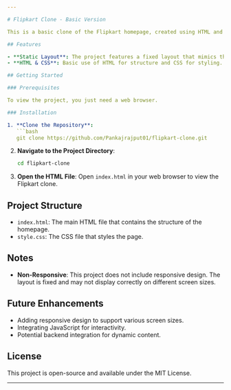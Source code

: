 ```yaml
---

# Flipkart Clone - Basic Version

This is a basic clone of the Flipkart homepage, created using HTML and CSS. The project aims to replicate the design and layout of the Flipkart homepage, focusing on the visual aspects without implementing responsiveness or backend functionality.

## Features

- **Static Layout**: The project features a fixed layout that mimics the Flipkart homepage design.
- **HTML & CSS**: Basic use of HTML for structure and CSS for styling.

## Getting Started

### Prerequisites

To view the project, you just need a web browser.

### Installation

1. **Clone the Repository**:
   ```bash
   git clone https://github.com/Pankajrajput01/flipkart-clone.git
   ```
2. **Navigate to the Project Directory**:
   ```bash
   cd flipkart-clone
   ```
3. **Open the HTML File**:
   Open `index.html` in your web browser to view the Flipkart clone.

## Project Structure

- `index.html`: The main HTML file that contains the structure of the homepage.
- `style.css`: The CSS file that styles the page.

## Notes

- **Non-Responsive**: This project does not include responsive design. The layout is fixed and may not display correctly on different screen sizes.

## Future Enhancements

- Adding responsive design to support various screen sizes.
- Integrating JavaScript for interactivity.
- Potential backend integration for dynamic content.

## License

This project is open-source and available under the MIT License.

---
```

